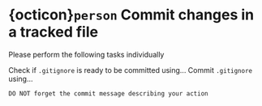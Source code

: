 
# {octicon}`person` Commit changes in a tracked file
Please perform the following tasks individually

Check if `.gitignore` is ready to be committed using...
Commit `.gitignore` using...

````{attention}
DO NOT forget the commit message describing your action
````